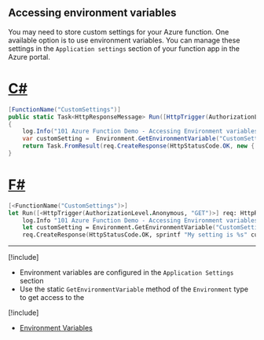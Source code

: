 ## Accessing environment variables

You may need to store custom settings for your Azure function. One available option is to use environment variables. You can manage these settings in the `Application settings` section of your function app in the Azure portal.

# [C#](#tab/csharp) 

```csharp
[FunctionName("CustomSettings")]
public static Task<HttpResponseMessage> Run([HttpTrigger(AuthorizationLevel.Anonymous, "GET")]HttpRequestMessage req, TraceWriter log)
{
    log.Info("101 Azure Function Demo - Accessing Environment variables");
    var customSetting =  Environment.GetEnvironmentVariable("CustomSetting", EnvironmentVariableTarget.Process);
    return Task.FromResult(req.CreateResponse(HttpStatusCode.OK, new { setting= customSetting }));
}
```

# [F#](#tab/fsharp) 

```fsharp
[<FunctionName("CustomSettings")>]
let Run([<HttpTrigger(AuthorizationLevel.Anonymous, "GET")>] req: HttpRequestMessage, log: TraceWriter) =
    log.Info "101 Azure Function Demo - Accessing Environment variables"
    let customSetting = Environment.GetEnvironmentVariable("CustomSetting", EnvironmentVariableTarget.Process)
    req.CreateResponse(HttpStatusCode.OK, sprintf "My setting is %s" customSetting)
```

---

[!include[](../includes/takeaways-heading.md)]
* Environment variables are configured in the `Application Settings` section
* Use the static `GetEnvironmentVariable` method of the `Environment` type to get access to the

[!include[](../includes/read-more-heading.md)]
* [Environment Variables](https://docs.microsoft.com/azure/azure-functions/functions-dotnet-class-library#environment-variables)
